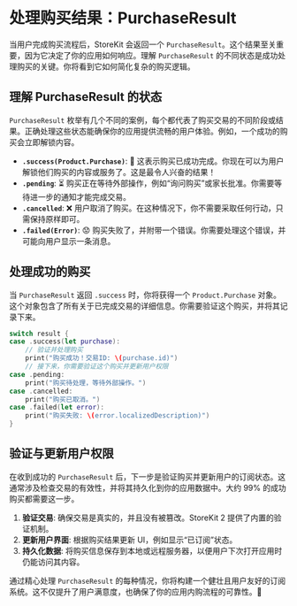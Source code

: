 ﻿# 处理购买结果：PurchaseResult

当用户完成购买流程后，StoreKit 会返回一个 `PurchaseResult`。这个结果至关重要，因为它决定了你的应用如何响应。理解 `PurchaseResult` 的不同状态是成功处理购买的关键。你将看到它如何简化复杂的购买逻辑。

## 理解 PurchaseResult 的状态

`PurchaseResult` 枚举有几个不同的案例，每个都代表了购买交易的不同阶段或结果。正确处理这些状态能确保你的应用提供流畅的用户体验。例如，一个成功的购买会立即解锁内容。

*   **`.success(Product.Purchase)`**: 🥳 这表示购买已成功完成。你现在可以为用户解锁他们购买的内容或服务了。这是最令人兴奋的结果！
*   **`.pending`**: ⏳ 购买正在等待外部操作，例如“询问购买”或家长批准。你需要等待进一步的通知才能完成交易。
*   **`.cancelled`**: ❌ 用户取消了购买。在这种情况下，你不需要采取任何行动，只需保持原样即可。
*   **`.failed(Error)`**: 😟 购买失败了，并附带一个错误。你需要处理这个错误，并可能向用户显示一条消息。

## 处理成功的购买

当 `PurchaseResult` 返回 `.success` 时，你将获得一个 `Product.Purchase` 对象。这个对象包含了所有关于已完成交易的详细信息。你需要验证这个购买，并将其记录下来。

```swift
switch result {
case .success(let purchase):
    // 验证并处理购买
    print("购买成功！交易ID: \(purchase.id)")
    // 接下来，你需要验证这个购买并更新用户权限
case .pending:
    print("购买待处理，等待外部操作。")
case .cancelled:
    print("购买已取消。")
case .failed(let error):
    print("购买失败: \(error.localizedDescription)")
}
```

## 验证与更新用户权限

在收到成功的 `PurchaseResult` 后，下一步是验证购买并更新用户的订阅状态。这通常涉及检查交易的有效性，并将其持久化到你的应用数据中。大约 99% 的成功购买都需要这一步。

1.  **验证交易**: 确保交易是真实的，并且没有被篡改。StoreKit 2 提供了内置的验证机制。
2.  **更新用户界面**: 根据购买结果更新 UI，例如显示“已订阅”状态。
3.  **持久化数据**: 将购买信息保存到本地或远程服务器，以便用户下次打开应用时仍能访问其内容。

通过精心处理 `PurchaseResult` 的每种情况，你将构建一个健壮且用户友好的订阅系统。这不仅提升了用户满意度，也确保了你的应用内购流程的可靠性。🚀



